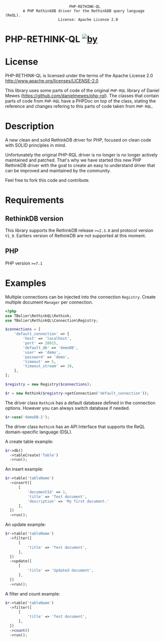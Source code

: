                                  PHP-RETHINK-QL
            A PHP RethinkDB driver for the RethinkDB query language (ReQL).
                            License: Apache License 2.0

PHP-RETHINK-QL [![by](https://img.shields.io/badge/by-%40tbolier-ff69b4.svg?style=flat-square)](https://github.com/tbolier)
========================

# License
PHP-RETHINK-QL is licensed under the terms of the Apache License 2.0 http://www.apache.org/licenses/LICENSE-2.0

This library uses some parts of code of the original `PHP-RQL`  library of Daniel Mewes (https://github.com/danielmewes/php-rql).
The classes that contain parts of code from `PHP-RQL` have a PHPDoc on top of the class, stating the reference and changes refering to this parts of code taken from `PHP-RQL`.

# Description

A new clean and solid RethinkDB driver for PHP, focused on clean code with SOLID principles in mind.

Unfortunately the original PHP-RQL driver is no longer is no longer actively maintained and patched. That's why we have started this new PHP RethinkDB driver with the goal to create an easy to understand driver that can be improved and maintained by the community.

Feel free to fork this code and contribute.

# Requirements

## RethinkDB version

This library supports the RethinkDB release `>=2.3.0` and protocol version `V1_0`.
Earliers version of RethinkDB are not supported at this moment.

## PHP

PHP version `>=7.1`

# Examples

Multiple connections can be injected into the connection `Registry`.
Create multiple document `Manager` per connection.

```php
<?php
use TBolier\RethinkQL\Rethink;
use TBolier\RethinkQL\Connection\Registry;

$connections = [
    'default_connection' => [
        'host' => 'localhost',
        'port' => 28015,
        'default_db' => 'demoDB',
        'user' => 'demo',
        'password' => 'demo',
        'timeout' => 5,
        'timeout_stream' => 10,
    ],
];

$registry = new Registry($connections);

$r = new Rethink($registry->getConnection('default_connection'));
```

The driver class `Rethink` has a default database defined in the connection options. However you can always switch database if needed.
```php
$r->use('demoDB-2');
```

The driver class `Rethink` has an API Interface that supports the ReQL domain-specific language (DSL).

A create table example:
```php
$r->db()
  ->tableCreate('Table')
  ->run();
```          

An insert example:            
```php
$r->table('tableName')
  ->insert([
      [
          'documentId' => 1,
          'title' => 'Test document',
          'description' => 'My first document.'  
      ],    
  ])
  ->run();
```

An update example:            
```php
$r->table('tableName')
  ->filter([
      [
          'title' => 'Test document',
      ],    
  ])
  ->update([
      [
          'title' => 'Updated document',
      ],    
  ])
  ->run();
```

A filter and count example:
```php
$r->table('tableName')
  ->filter([
      [
          'title' => 'Test document',
      ],
  ])
  ->count()
  ->run();
```
